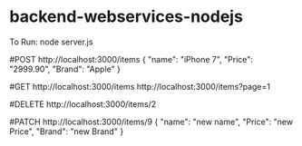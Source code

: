 # backend-webservices-nodejs

To Run: 
node server.js

#POST
http://localhost:3000/items
{
 "name": "iPhone 7",
 "Price": "2999.90",
 "Brand": "Apple"
}

#GET
http://localhost:3000/items
http://localhost:3000/items?page=1

#DELETE
http://localhost:3000/items/2

#PATCH
http://localhost:3000/items/9
{
 "name": "new name",
 "Price": "new Price",
 "Brand": "new Brand"
}
